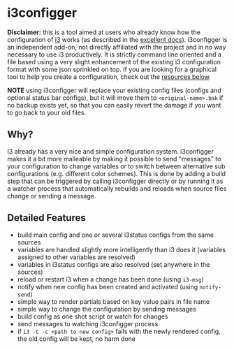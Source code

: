 # i3configger

**Disclaimer:** this is a tool aimed at users who already know how the configuration of [i3](https://i3wm.org) works (as described in the [excellent docs](https://i3wm.org/docs/userguide.html)). i3configger is an independent add-on, not directly affiliated with the project and in no way necessary to use i3 productively. It is strictly command line oriented and a file based using a very slight enhancement of the existing i3 configuration format with some json sprinkled on top. If you are looking for a graphical tool to help you create a configuration, check out the [resources below](#resources).

**NOTE** using i3configger will replace your existing config files (configs and optional status bar configs), but it will move them to `<original-name>.bak` if no backup exists yet, so that you can easily revert the damage if you want to go back to your old files.

## Why?

I3 already has a very nice and simple configuration system. i3configger makes it a bit more malleable by making it possible to send "messages" to your configuration to change variables or to switch between alternative sub configurations (e.g. different color schemes). This is done by adding a build step that can be triggered by calling i3configger directly or by running it as a watcher process that automatically rebuilds and reloads when source files change or sending a message.

##  Detailed Features

* build main config and one or several i3status configs from the same sources
* variables are handled slightly more intelligently than i3 does it (variables assigned to other variables are resolved)
* variables in i3status configs are also resolved (set anywhere in the sources)
* reload or restart i3 when a change has been done (using `i3-msg`)
* notify when new config has been created and activated (using `notify-send`)
* simple way to render partials based on key value pairs in file name
* simple way to change the configuration by sending messages
* build config as one shot script or watch for changes
* send messages to watching i3configger process
* if `i3 -C -c <path to new config>` fails with the newly rendered config, the old config will be kept, no harm done
